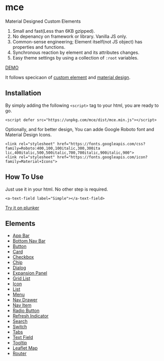 # mce
Material Designed Custom Elements

1. Small and fast(Less than 6KB gzipped).
2. No depenancy on framework or library. Vanilla JS only.
3. Common-sense engineering; Element itself(not JS object) has properties and functions.
4. Synchronous reaction by element and its attributes changes.
5. Easy theme settings by using a collection of `:root` variables.

[DEMO](https://mce.github.io)

It follows specicaon of [custom element](https://developer.mozilla.org/en-US/docs/Web/Web_Components/Custom_Elements) 
and [material design](https://material.io/guidelines/components/).

## Installation
  
By simply adding the following `<script>` tag to your html, you are ready to go.

    <script defer src="https://unpkg.com/mce/dist/mce.min.js"></script>

Optionally, and for better design, You can adde Google Roboto font and Material Design Icons.

    <link rel="stylesheet" href="https://fonts.googleapis.com/css?family=Roboto:400,100,100italic,300,300ita‌​lic,400italic,500,500italic,700,700italic,900italic,900">
    <link rel="stylesheet" href="https://fonts.googleapis.com/icon?family=Material+Icons">

## How To Use

Just use it in your html. No other step is required.

    <a-text-field label="Simple"></a-text-field>
    
[Try it on plunker](http://embed.plnkr.co/fPJyo4/)

## Elements

  * [App Bar](https://mce.github.io/#app-bar)
  * [Bottom Nav Bar](https://mce.github.io/#bottom-nav-bar)
  * [Button](https://mce.github.io/#button)
  * [Card](https://mce.github.io/#card)
  * [Checkbox](https://mce.github.io/#checkbox)
  * [Chip](https://mce.github.io/#chip)
  * [Dialog](https://mce.github.io/#dialog)
  * [Expansion Panel](https://mce.github.io/#expansion-panel)
  * [Grid List](https://mce.github.io/#grid-list)
  * [Icon](https://mce.github.io/#icon)
  * [List](https://mce.github.io/#list)
  * [Menu](https://mce.github.io/#menu)
  * [Nav Drawer](https://mce.github.io/#nav-drawer)
  * [Nav Item](https://mce.github.io/#nav-item)
  * [Radio Button](https://mce.github.io/#radio-button)
  * [Refresh Indicator](https://mce.github.io/#refresh-indicator)
  * [Search](https://mce.github.io/#search)
  * [Switch](https://mce.github.io/#switch)
  * [Tabs](https://mce.github.io/#tabs)
  * [Text Field](https://mce.github.io/#text-field)
  * [Tooltip](https://mce.github.io/#tooltip)
  * [Leaflet Map](https://mce.github.io/#leaflet)
  * [Router](https://mce.github.io/#router)

<!--
  * TODO

    * Right Drawer(layer 15)
    * Snackbar(layer 6)
    * Submenu(layer 9+)
    * Datetime Picker(layer 24) with variations of date, month, time, week, and datetime
    * Text Field with masks e.g. (416)222-3333 1,234,567
    * Test Field with autocomplete(e.g., awesomeplete)
-->

